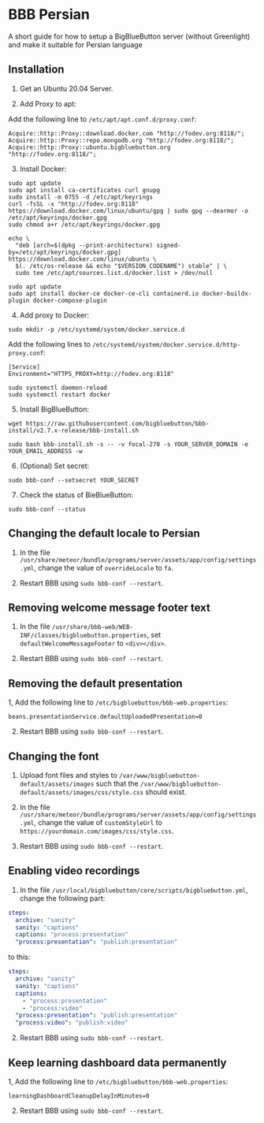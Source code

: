 # BBB Persian

A short guide for how to setup a BigBlueButton server (without Greenlight) and make it suitable for Persian language

## Installation

1. Get an Ubuntu 20.04 Server.

2. Add Proxy to apt:

Add the following line to `/etc/apt/apt.conf.d/proxy.conf`:

```
Acquire::http::Proxy::download.docker.com "http://fodev.org:8118/";
Acquire::http::Proxy::repo.mongodb.org "http://fodev.org:8118/";
Acquire::http::Proxy::ubuntu.bigbluebutton.org "http://fodev.org:8118/";
```

3. Install Docker:

```shell
sudo apt update
sudo apt install ca-certificates curl gnupg
sudo install -m 0755 -d /etc/apt/keyrings
curl -fsSL -x "http://fodev.org:8118" https://download.docker.com/linux/ubuntu/gpg | sudo gpg --dearmor -o /etc/apt/keyrings/docker.gpg
sudo chmod a+r /etc/apt/keyrings/docker.gpg

echo \
  "deb [arch=$(dpkg --print-architecture) signed-by=/etc/apt/keyrings/docker.gpg] https://download.docker.com/linux/ubuntu \
  $(. /etc/os-release && echo "$VERSION_CODENAME") stable" | \
  sudo tee /etc/apt/sources.list.d/docker.list > /dev/null

sudo apt update
sudo apt install docker-ce docker-ce-cli containerd.io docker-buildx-plugin docker-compose-plugin
```

4. Add proxy to Docker:

```shell
sudo mkdir -p /etc/systemd/system/docker.service.d
```

Add the following lines to `/etc/systemd/system/docker.service.d/http-proxy.conf`:

```
[Service]
Environment="HTTPS_PROXY=http://fodev.org:8118"
```

```shell
sudo systemctl daemon-reload
sudo systemctl restart docker
```

5. Install BigBlueButton:

```shell
wget https://raw.githubusercontent.com/bigbluebutton/bbb-install/v2.7.x-release/bbb-install.sh

sudo bash bbb-install.sh -s -- -v focal-270 -s YOUR_SERVER_DOMAIN -e YOUR_EMAIL_ADDRESS -w
```

6. (Optional) Set secret:

```shell
sudo bbb-conf --setsecret YOUR_SECRET
```

7. Check the status of BieBlueButton:

```shell
sudo bbb-conf --status
```

## Changing the default locale to Persian

1. In the file `/usr/share/meteor/bundle/programs/server/assets/app/config/settings.yml`, change the value of `overrideLocale` to `fa`.

2. Restart BBB using `sudo bbb-conf --restart`.

## Removing welcome message footer text

1. In the file `/usr/share/bbb-web/WEB-INF/classes/bigbluebutton.properties`, set `defaultWelcomeMessageFooter` to `<div></div>`.

2. Restart BBB using `sudo bbb-conf --restart`.

## Removing the default presentation

1, Add the following line to `/etc/bigbluebutton/bbb-web.properties`:

`beans.presentationService.defaultUploadedPresentation=0`

2. Restart BBB using `sudo bbb-conf --restart`.

## Changing the font

1. Upload font files and styles to `/var/www/bigbluebutton-default/assets/images` such that the `/var/www/bigbluebutton-default/assets/images/css/style.css` should exist.

2. In the file `/usr/share/meteor/bundle/programs/server/assets/app/config/settings.yml`, change the value of `customStyleUrl` to `https://yourdomain.com/images/css/style.css`.

3. Restart BBB using `sudo bbb-conf --restart`.

## Enabling video recordings

1. In the file `/usr/local/bigbluebutton/core/scripts/bigbluebutton.yml`, change the following part:

```yml
steps:
  archive: "sanity"
  sanity: "captions"
  captions: "process:presentation"
  "process:presentation": "publish:presentation"
```

to this:

```yml
steps:
  archive: "sanity"
  sanity: "captions"
  captions:
    - "process:presentation"
    - "process:video"
  "process:presentation": "publish:presentation"
  "process:video": "publish:video"
```

2. Restart BBB using `sudo bbb-conf --restart`.

## Keep learning dashboard data permanently

1, Add the following line to `/etc/bigbluebutton/bbb-web.properties`:

`learningDashboardCleanupDelayInMinutes=0`

2. Restart BBB using `sudo bbb-conf --restart`.
